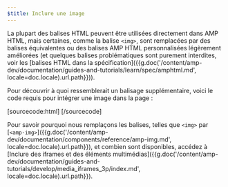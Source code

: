 ```yaml
---
$title: Inclure une image
---
```


La plupart des balises HTML peuvent être utilisées directement dans AMP HTML, mais certaines, comme la balise `<img>`, sont remplacées par des balises équivalentes ou des balises AMP HTML personnalisées légèrement améliorées (et quelques balises problématiques sont purement interdites, voir les [balises HTML dans la spécification]({{g.doc('/content/amp-dev/documentation/guides-and-tutorials/learn/spec/amphtml.md', locale=doc.locale).url.path}})).

Pour découvrir à quoi ressemblerait un balisage supplémentaire, voici le code requis pour intégrer une image dans la page :

[sourcecode:html]
<amp-img src="welcome.jpg" alt="Welcome" height="400" width="800"></amp-img>
[/sourcecode]

Pour savoir pourquoi nous remplaçons les balises, telles que `<img>` par [`<amp-img>`]({{g.doc('/content/amp-dev/documentation/components/reference/amp-img.md', locale=doc.locale).url.path}}), et combien sont disponibles, accédez à [Inclure des iframes et des éléments multimédias]({{g.doc('/content/amp-dev/documentation/guides-and-tutorials/develop/media_iframes_3p/index.md', locale=doc.locale).url.path}}).
